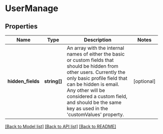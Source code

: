 # UserManage

## Properties
Name | Type | Description | Notes
------------ | ------------- | ------------- | -------------
**hidden_fields** | **string[]** | An array with the internal names of either the basic or custom fields that should be hidden from other users. Currently the only basic profile field that can be hidden is email. Any other will be considered a custom field, and should be the same key as used in the &#x27;customValues&#x27; property. | [optional] 

[[Back to Model list]](../../README.md#documentation-for-models) [[Back to API list]](../../README.md#documentation-for-api-endpoints) [[Back to README]](../../README.md)

